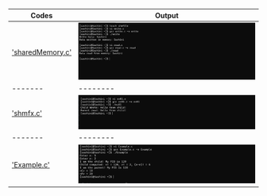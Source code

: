| Codes | Output |
|-------|--------|
|['sharedMemory.c'](./Codes/sharedMemory.c)| ![20_1.png](./Output/20_1.png)|
|-------|--------|
|['shmfx.c'](./Codes/shmfx.c)| ![20_2.png](./Output/20_2.png)|
|-------|--------|
|['Example.c'](./Codes/Example.c)| ![20_3.png](./Output/20_3.png)|
